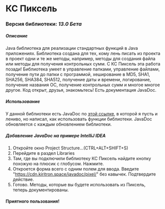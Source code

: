 # КС Пиксель

### Версия библиотеки: _13.0 Бета_
##### Описание
Java библиотека для реализации стандартных функций в Java приложениях. Библиотека создана для тех, кому лень писать из проекта в проект одни и те же методы, например, методы для создания файла или методы для получения контрольных сумм. С КС Пиксель эта работа позади! Библиотека умеет в управление папками, управление файлами, получение пути до папки с программой, хеширование в MD5, SHA1, SHA256, SHA384, SHA512, получение даты и времени, логирование, получение названия ОС, получение контрольных сумм и многое многое другое. Код открыт, друзья, знакомьтесь! Есть документация JavaDoc.

##### Использование
У данной библиотеки есть JavaDoc по [этой ссылке](https://cdn.kiritron.space/javadoc/pixel/), в которой я пусть и лениво, но написал, как использовать функции библиотеки. JavaDoc обновляется с каждым обновлением библиотеки.

##### Добавление JavaDoc на примере IntelliJ IDEA
1. Откройте окно Project Structure...(CTRL+ALT+SHIFT+S)
2. Перейдите в раздел Libraries
3. Там, где вы подключили библиотеку КС Пиксель найдите кнопку похожую на плюсик с глобусом. Нажмите.
4. Откроется форма всего с одним полем для ввода. Введите "https://cdn.kiritron.space/javadoc/pixel/" без кавычек. Подтвердите действие.
5. Готово. Методы, которые вы будете использовать из Пиксель, теперь документированы.

#### Приятного пользования!
